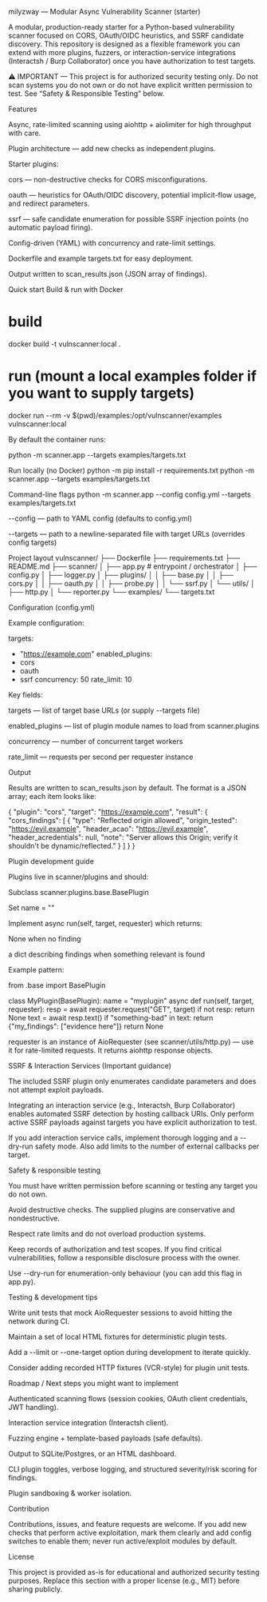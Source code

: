 milyzway — Modular Async Vulnerability Scanner (starter)

A modular, production-ready starter for a Python-based vulnerability scanner focused on CORS, OAuth/OIDC heuristics, and SSRF candidate discovery.
This repository is designed as a flexible framework you can extend with more plugins, fuzzers, or interaction-service integrations (Interactsh / Burp Collaborator) once you have authorization to test targets.

⚠️ IMPORTANT — This project is for authorized security testing only. Do not scan systems you do not own or do not have explicit written permission to test. See “Safety & Responsible Testing” below.

Features

Async, rate-limited scanning using aiohttp + aiolimiter for high throughput with care.

Plugin architecture — add new checks as independent plugins.

Starter plugins:

cors — non-destructive checks for CORS misconfigurations.

oauth — heuristics for OAuth/OIDC discovery, potential implicit-flow usage, and redirect parameters.

ssrf — safe candidate enumeration for possible SSRF injection points (no automatic payload firing).

Config-driven (YAML) with concurrency and rate-limit settings.

Dockerfile and example targets.txt for easy deployment.

Output written to scan_results.json (JSON array of findings).

Quick start
Build & run with Docker
# build
docker build -t vulnscanner:local .

# run (mount a local examples folder if you want to supply targets)
docker run --rm -v $(pwd)/examples:/opt/vulnscanner/examples vulnscanner:local


By default the container runs:

python -m scanner.app --targets examples/targets.txt

Run locally (no Docker)
python -m pip install -r requirements.txt
python -m scanner.app --targets examples/targets.txt

Command-line flags
python -m scanner.app --config config.yml --targets examples/targets.txt


--config — path to YAML config (defaults to config.yml)

--targets — path to a newline-separated file with target URLs (overrides config targets)

Project layout
vulnscanner/
├── Dockerfile
├── requirements.txt
├── README.md
├── scanner/
│   ├── app.py                 # entrypoint / orchestrator
│   ├── config.py
│   ├── logger.py
│   ├── plugins/
│   │   ├── base.py
│   │   ├── cors.py
│   │   ├── oauth.py
│   │   ├── probe.py
│   │   └── ssrf.py
│   └── utils/
│       ├── http.py
│       └── reporter.py
└── examples/
    └── targets.txt

Configuration (config.yml)

Example configuration:

targets:
  - "https://example.com"
enabled_plugins:
  - cors
  - oauth
  - ssrf
concurrency: 50
rate_limit: 10


Key fields:

targets — list of target base URLs (or supply --targets file)

enabled_plugins — list of plugin module names to load from scanner.plugins

concurrency — number of concurrent target workers

rate_limit — requests per second per requester instance

Output

Results are written to scan_results.json by default. The format is a JSON array; each item looks like:

{
  "plugin": "cors",
  "target": "https://example.com",
  "result": {
    "cors_findings": [
      {
        "type": "Reflected origin allowed",
        "origin_tested": "https://evil.example",
        "header_acao": "https://evil.example",
        "header_acredentials": null,
        "note": "Server allows this Origin; verify it shouldn't be dynamic/reflected."
      }
    ]
  }
}

Plugin development guide

Plugins live in scanner/plugins and should:

Subclass scanner.plugins.base.BasePlugin

Set name = "<pluginname>"

Implement async run(self, target, requester) which returns:

None when no finding

a dict describing findings when something relevant is found

Example pattern:

from .base import BasePlugin

class MyPlugin(BasePlugin):
    name = "myplugin"
    async def run(self, target, requester):
        resp = await requester.request("GET", target)
        if not resp:
            return None
        text = await resp.text()
        if "something-bad" in text:
            return {"my_findings": ["evidence here"]}
        return None


requester is an instance of AioRequester (see scanner/utils/http.py) — use it for rate-limited requests. It returns aiohttp response objects.

SSRF & Interaction Services (Important guidance)

The included SSRF plugin only enumerates candidate parameters and does not attempt exploit payloads.

Integrating an interaction service (e.g., Interactsh, Burp Collaborator) enables automated SSRF detection by hosting callback URIs. Only perform active SSRF payloads against targets you have explicit authorization to test.

If you add interaction service calls, implement thorough logging and a --dry-run safety mode. Also add limits to the number of external callbacks per target.

Safety & responsible testing

You must have written permission before scanning or testing any target you do not own.

Avoid destructive checks. The supplied plugins are conservative and nondestructive.

Respect rate limits and do not overload production systems.

Keep records of authorization and test scopes. If you find critical vulnerabilities, follow a responsible disclosure process with the owner.

Use --dry-run for enumeration-only behaviour (you can add this flag in app.py).

Testing & development tips

Write unit tests that mock AioRequester sessions to avoid hitting the network during CI.

Maintain a set of local HTML fixtures for deterministic plugin tests.

Add a --limit or --one-target option during development to iterate quickly.

Consider adding recorded HTTP fixtures (VCR-style) for plugin unit tests.

Roadmap / Next steps you might want to implement

Authenticated scanning flows (session cookies, OAuth client credentials, JWT handling).

Interaction service integration (Interactsh client).

Fuzzing engine + template-based payloads (safe defaults).

Output to SQLite/Postgres, or an HTML dashboard.

CLI plugin toggles, verbose logging, and structured severity/risk scoring for findings.

Plugin sandboxing & worker isolation.

Contribution

Contributions, issues, and feature requests are welcome. If you add new checks that perform active exploitation, mark them clearly and add config switches to enable them; never run active/exploit modules by default.

License

This project is provided as-is for educational and authorized security testing purposes. Replace this section with a proper license (e.g., MIT) before sharing publicly.